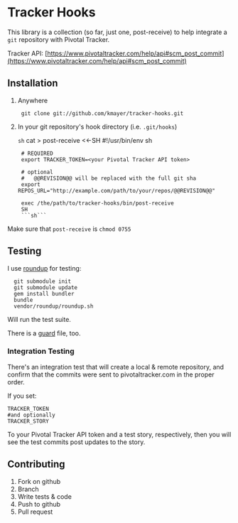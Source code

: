 # Tracker Hooks

This library is a collection (so far, just one, post-receive) to help integrate a `git` repository with Pivotal Tracker.

Tracker API: [https://www.pivotaltracker.com/help/api#scm_post_commit](https://www.pivotaltracker.com/help/api#scm_post_commit)

## Installation

1. Anywhere

		git clone git://github.com/kmayer/tracker-hooks.git
		
2. In your git repository's hook directory (i.e. `.git/hooks`)

	  ```sh```
		cat > post-receive <<-SH
		#!/usr/bin/env sh
	
		# REQUIRED
		export TRACKER_TOKEN=<your Pivotal Tracker API token>
	
		# optional
		#   @@REVISION@@ will be replaced with the full git sha
		export REPOS_URL="http://example.com/path/to/your/repos/@@REVISION@@"
	
		exec /the/path/to/tracker-hooks/bin/post-receive
		SH
		```sh```
	
Make sure that `post-receive` is `chmod 0755`

## Testing

I use [roundup](https://github.com/ohrite/roundup) for testing:

	  git submodule init
	  git submodule update
	  gem install bundler
	  bundle
	  vendor/roundup/roundup.sh

Will run the test suite.
  
There is a [guard](http://github.com/hawx/guard-shell) file, too.
  
### Integration Testing
  
There's an integration test that will create a local & remote repository, and confirm that the commits were sent to pivotaltracker.com in the proper order.
  
If you set:
  
    TRACKER_TOKEN
  	#and optionally
    TRACKER_STORY
  
To your Pivotal Tracker API token and a test story, respectively, then you will see the test commits post updates to the story.

## Contributing

1. Fork on github
2. Branch
3. Write tests & code
5. Push to github
6. Pull request

